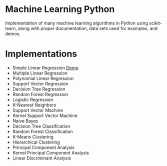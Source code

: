 # Machine Learning Python
Implementation of many machine learning algorithms in Python using scikit-learn, along with proper documentation, data sets used for examples, and demos.

# Implementations
  - Simple Linear Regression  [Demo](https://github.com/NicoEssi/Machine_Learning_scikit-learn/blob/master/Simple_Linear_Regression_Demo.ipynb)
  - Multiple Linear Regression
  - Polynomial Linear Regression
  - Support Vector Regression
  - Decision Tree Regression
  - Random Forest Regression
  - Logistic Regression
  - K-Nearest Neighbors
  - Support Vector Machine
  - Kernel Support Vector Machine
  - Naive Bayes
  - Decision Tree Classification
  - Random Forest Classification
  - K-Means Clustering
  - Hierarchical Clustering
  - Principal Component Analysis
  - Kernel Principal Component Analysis
  - Linear Discriminant Analysis
